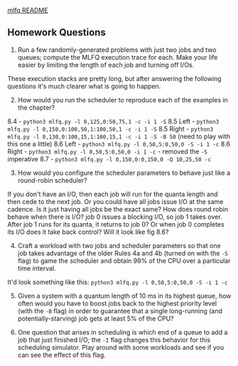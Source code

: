 [mlfq README](https://github.com/remzi-arpacidusseau/ostep-homework/blob/master/cpu-sched-mlfq/README.md)

## Homework Questions
1. Run a few randomly-generated problems with just two jobs and two queues; compute the MLFQ execution trace for each. Make your life easier by limiting the length of each job and turning off I/Os.

These execution stacks are pretty long, but after answering the following questions it's much clearer what is going to happen.

2. How would you run the scheduler to reproduce each of the examples in the chapter?

8.4 - `python3 mlfq.py -l 0,125,0:50,75,1 -c -i 1 -S`
8.5 Left - `python3 mlfq.py -l 0,150,0:100,50,1:100,50,1 -c -i 1 -S`
8.5 Right - `python3 mlfq.py -l 0,130,0:100,15,1:100,15,1 -c -i 1 -S -B 50` (need to play with this one a little)
8.6 Left - `python3 mlfq.py -l 0,50,5:0,50,0 -S -i 1 -c`
8.6 Right - `python3 mlfq.py -l 0,50,5:0,50,0 -i 1 -c` - removed the `-S` imperative
8.7 - `python3 mlfq.py -l 0,150,0:0,150,0 -Q 10,25,50 -c`

3. How would you configure the scheduler parameters to behave just like a round-robin scheduler?

If you don't have an I/O, then each job will run for the quanta length and then cede to the next job. Or you could have all jobs issue I/O at the same cadence. Is it just having all jobs be the exact same? How does round robin behave when there is I/O? job 0 issues a blocking I/O, so job 1 takes over. After job 1 runs for its quanta, it returns to job 0? Or when job 0 completes its I/O does it take back control? Will it look like fig 8.6?

4. Craft a workload with two jobs and scheduler parameters so that one job takes advantage of the older Rules 4a and 4b (turned on with the `-S` flag) to game the scheduler and obtain 99% of the CPU over a particular time interval.

It'd look something like this: `python3 mlfq.py -l 0,50,5:0,50,0 -S -i 1 -c`

5. Given a system with a quantum length of 10 ms in its highest queue, how often would you have to boost jobs back to the highest priority level (with the `-B` flag) in order to guarantee that a single long-running (and potentially-starving) job gets at least 5% of the CPU?

6. One question that arises in scheduling is which end of a queue to add a job that just finished I/O; the `-I` flag changes this behavior for this scheduling simulator. Play around with some workloads and see if you can see the effect of this flag.